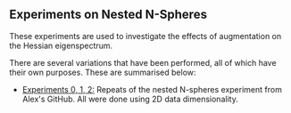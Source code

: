 ## Experiments on Nested N-Spheres

These experiments are used to investigate the effects of augmentation on the Hessian eigenspectrum.

There are several variations that have been performed, all of which have their own purposes. These are summarised below:

* <u>Experiments 0, 1, 2:</u> Repeats of the nested N-spheres experiment from Alex's GitHub. All were done using 2D data dimensionality.

